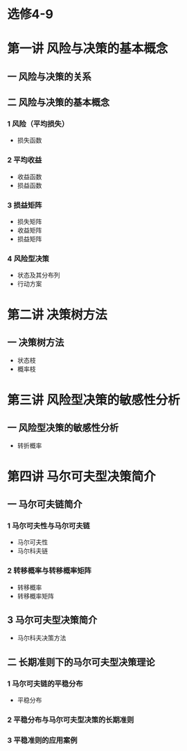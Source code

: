 # 选修4-9

# 第一讲 风险与决策的基本概念

## 一 风险与决策的关系

## 二 风险与决策的基本概念

### 1 风险（平均损失）

- 损失函数

### 2 平均收益

- 收益函数
- 损益函数

### 3 损益矩阵

- 损失矩阵
- 收益矩阵
- 损益矩阵

### 4 风险型决策

- 状态及其分布列
- 行动方案

# 第二讲 决策树方法

## 一 决策树方法

- 状态枝
- 概率枝

# 第三讲 风险型决策的敏感性分析

## 一 风险型决策的敏感性分析

- 转折概率

# 第四讲 马尔可夫型决策简介

## 一 马尔可夫链简介

### 1 马尔可夫性与马尔可夫链

- 马尔可夫性
- 马尔科夫链

### 2 转移概率与转移概率矩阵

- 转移概率
- 转移概率矩阵

## 3 马尔可夫型决策简介

- 马尔科夫决策方法

## 二 长期准则下的马尔可夫型决策理论

### 1 马尔可夫链的平稳分布

- 平稳分布

### 2 平稳分布与马尔可夫型决策的长期准则

### 3 平稳准则的应用案例